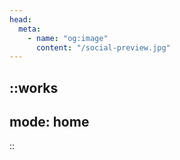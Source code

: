 ```yaml
---
head:
  meta:
    - name: "og:image"
      content: "/social-preview.jpg"
---
```


::works
---
mode: home
---
::
